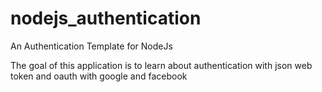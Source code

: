 # nodejs_authentication
An Authentication Template for NodeJs

The goal of this application is to learn about authentication with json web token and oauth with google and facebook
